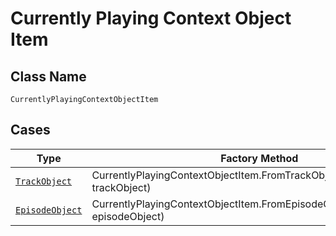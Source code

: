 
# Currently Playing Context Object Item

## Class Name

`CurrentlyPlayingContextObjectItem`

## Cases

| Type | Factory Method |
|  --- | --- |
| [`TrackObject`](../../../doc/models/track-object.md) | CurrentlyPlayingContextObjectItem.FromTrackObject(TrackObject trackObject) |
| [`EpisodeObject`](../../../doc/models/episode-object.md) | CurrentlyPlayingContextObjectItem.FromEpisodeObject(EpisodeObject episodeObject) |

